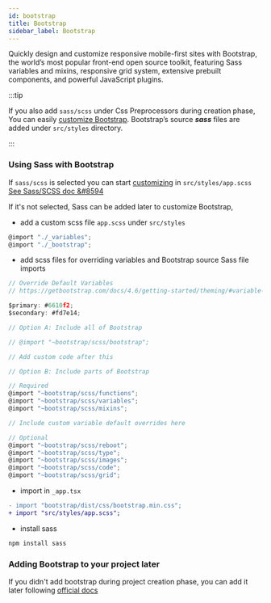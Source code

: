 ```yaml
---
id: bootstrap
title: Bootstrap
sidebar_label: Bootstrap
---
```


Quickly design and customize responsive mobile-first sites with Bootstrap, the world’s most popular front-end open source toolkit, featuring Sass variables and mixins, responsive grid system, extensive prebuilt components, and powerful JavaScript plugins.

:::tip

If you also add `sass/scss` under Css Preprocessors during creation phase, You can easily [customize Bootstrap](https://getbootstrap.com/docs/4.6/getting-started/theming/#sass). Bootstrap’s source ***sass*** files are added under `src/styles` directory.

:::

### Using Sass with Bootstrap
If `sass/scss` is selected you can start [customizing](https://getbootstrap.com/docs/4.6/getting-started/theming/#sass) in `src/styles/app.scss`  
[See Sass/SCSS doc &#8594](scss.md)

If it's not selected, Sass can be added later to customize Bootstrap,

- add a custom scss file `app.scss` under `src/styles`

```js title="src/styles/app.scss"
@import "./_variables";
@import "./_bootstrap";
``` 

- add scss files for overriding variables and Bootstrap source Sass file imports

```js  title="src/styles/_variables.scss"
// Override Default Variables
// https://getbootstrap.com/docs/4.6/getting-started/theming/#variable-defaults

$primary: #6610f2;
$secondary: #fd7e14;
```

```js title="src/styles/_bootstrap.scss"
// Option A: Include all of Bootstrap

// @import "~bootstrap/scss/bootstrap";

// Add custom code after this

// Option B: Include parts of Bootstrap

// Required
@import "~bootstrap/scss/functions";
@import "~bootstrap/scss/variables";
@import "~bootstrap/scss/mixins";

// Include custom variable default overrides here

// Optional
@import "~bootstrap/scss/reboot";
@import "~bootstrap/scss/type";
@import "~bootstrap/scss/images";
@import "~bootstrap/scss/code";
@import "~bootstrap/scss/grid";
```

- import in `_app.tsx`

```diff title="pages/_app.tsx"
- import "bootstrap/dist/css/bootstrap.min.css";
+ import "src/styles/app.scss";
```

- install sass
```js
npm install sass
```

### Adding Bootstrap to your project later
If you didn't add bootstrap during project creation phase, you can add it later following [official docs](https://getbootstrap.com/docs/4.6/getting-started/introduction/)
